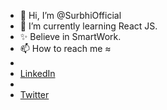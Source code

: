 - 👋 Hi, I’m @SurbhiOfficial
- 🌱 I’m currently learning React JS.
- ✨ Believe in SmartWork.
- 📫 How to reach me ≈
- <li><a href="https://www.linkedin.com/in/surbhi-official-15a90a1b1/ ">LinkedIn</a></li>
- <li><a href="https://twitter.com/Surbhi32582033 ">Twitter</a></li>



<!---
SurbhiOfficial/SurbhiOfficial is a ✨ special ✨ repository because its `README.md` (this file) appears on your GitHub profile.
You can click the Preview link to take a look at your changes.
--->
